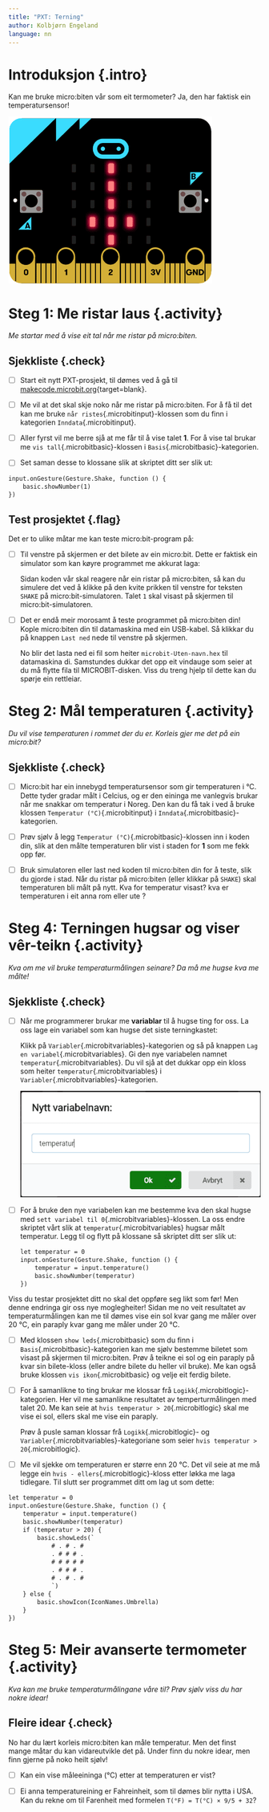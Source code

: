 ```yaml
---
title: "PXT: Terning"
author: Kolbjørn Engeland
language: nn
---
```



# Introduksjon {.intro}

Kan me bruke micro:biten vår som eit termometer? Ja, den har faktisk ein
temperatursensor!

![Bilete av ein microbit som viser bilete av eit termometer](temperatur.png)


# Steg 1: Me ristar laus {.activity}

*Me startar med å vise eit tal når me ristar på micro:biten.*

## Sjekkliste {.check}

- [ ] Start eit nytt PXT-prosjekt, til dømes ved å gå til
  [makecode.microbit.org](https://makecode.microbit.org/?lang=no){target=blank}.

- [ ] Me vil at det skal skje noko når me ristar på micro:biten. For å få til
  det kan me bruke `når ristes`{.microbitinput}-klossen som du finn i kategorien
  `Inndata`{.microbitinput}.

- [ ] Aller fyrst vil me berre sjå at me får til å vise talet __1__. For å vise
  tal brukar me `vis tall`{.microbitbasic}-klossen i `Basis`{.microbitbasic}-kategorien.

- [ ] Set saman desse to klossane slik at skriptet ditt ser slik ut:

```microbit
input.onGesture(Gesture.Shake, function () {
    basic.showNumber(1)
})
```

## Test prosjektet {.flag}

Det er to ulike måtar me kan teste micro:bit-program på:

- [ ] Til venstre på skjermen er det bilete av ein micro:bit. Dette er faktisk
  ein simulator som kan køyre programmet me akkurat laga:

  Sidan koden vår skal reagere når ein ristar på micro:biten, så kan du simulere
  det ved å klikke på den kvite prikken til venstre for teksten `SHAKE` på
  micro:bit-simulatoren. Talet `1` skal visast på skjermen til
  micro:bit-simulatoren.

- [ ] Det er endå meir morosamt å teste programmet på micro:biten din! Kople
  micro:biten din til datamaskina med ein USB-kabel. Så klikkar du på knappen
  `Last ned` nede til venstre på skjermen.

  No blir det lasta ned ei fil som heiter `microbit-Uten-navn.hex` til
  datamaskina di. Samstundes dukkar det opp eit vindauge som seier at du må
  flytte fila til MICROBIT-disken. Viss du treng hjelp til dette kan du spørje
  ein rettleiar.


# Steg 2: Mål temperaturen {.activity}

*Du vil vise temperaturen i rommet der du er. Korleis gjer me det på ein
 micro:bit?*

## Sjekkliste {.check}

- [ ] Micro:bit har ein innebygd temperatursensor som gir temperaturen i °C.
  Dette tyder gradar målt i Celcius, og er den eininga me vanlegvis brukar når
  me snakkar om temperatur i Noreg. Den kan du få tak i ved å bruke klossen
  `Temperatur (°C)`{.microbitinput} i `Inndata`{.microbitbasic}-kategorien.

- [ ] Prøv sjølv å legg `Temperatur (°C)`{.microbitbasic}-klossen inn i koden din,
  slik at den målte temperaturen blir vist i staden for __1__ som me fekk opp før.

- [ ] Bruk simulatoren eller last ned koden til micro:biten din for å teste,
  slik du gjorde i stad. Når du ristar på micro:biten (eller klikkar på `SHAKE`)
  skal temperaturen bli målt på nytt. Kva for temperatur visast? kva er
  temperaturen i eit anna rom eller ute ?


# Steg 4: Terningen hugsar og viser vêr-teikn {.activity}

*Kva om me vil bruke temperaturmålingen seinare? Da må me hugse kva me målte!*

## Sjekkliste {.check}

- [ ] Når me programmerer brukar me __variablar__ til å hugse ting for oss. La
  oss lage ein variabel som kan hugse det siste terningkastet:

  Klikk på `Variabler`{.microbitvariables}-kategorien og så på knappen `Lag en variabel`{.microbitvariables}.
  Gi den nye variabelen namnet `temperatur`{.microbitvariables}. Du vil sjå at
  det dukkar opp ein kloss som heiter `temperatur`{.microbitvariables} i
  `Variabler`{.microbitvariables}-kategorien.

  ![Bilete av korleis lage ein ny variabel](variabel_temperatur.png)

- [ ] For å bruke den nye variabelen kan me bestemme kva den skal hugse med
  `sett variabel til 0`{.microbitvariables}-klossen. La oss endre skriptet vårt
  slik at `temperatur`{.microbitvariables} hugsar målt temperatur. Legg til og
  flytt på klossane så skriptet ditt ser slik ut:

  ```microbit
  let temperatur = 0
  input.onGesture(Gesture.Shake, function () {
      temperatur = input.temperature()
      basic.showNumber(temperatur)
  })
  ```

Viss du testar prosjektet ditt no skal det oppføre seg likt som før! Men denne
endringa gir oss nye moglegheiter! Sidan me no veit resultatet av
temperaturmålingen kan me til dømes vise ein sol kvar gang me måler over 20 °C,
ein paraply kvar gang me måler under 20 °C.

- [ ] Med klossen `show leds`{.microbitbasic} som du finn i `Basis`{.microbitbasic}-kategorien
  kan me sjølv bestemme biletet som visast på skjermen til micro:biten. Prøv å
  teikne ei sol og ein paraply på kvar sin bilete-kloss (eller andre bilete du
  heller vil bruke). Me kan også bruke klossen `vis ikon`{.microbitbasic} og velje
  eit ferdig bilete.

- [ ] For å samanlikne to ting brukar me klossar frå `Logikk`{.microbitlogic}-kategorien.
  Her vil me samanlikne resultatet av temperturmålingen med talet 20. Me kan seie
  at `hvis temperatur > 20`{.microbitlogic} skal me vise ei sol, ellers skal me
  vise ein paraply.

  Prøv å pusle saman klossar frå `Logikk`{.microbitlogic}- og `Variabler`{.microbitvariables}-kategoriane
  som seier `hvis temperatur > 20`{.microbitlogic}.

- [ ] Me vil sjekke om temperaturen er større enn 20 °C. Det vil seie at me må
  legge ein  `hvis - ellers`{.microbitlogic}-kloss etter løkka me laga tidlegare.
  Til slutt ser programmet ditt om lag ut som dette:

```microbit
let temperatur = 0
input.onGesture(Gesture.Shake, function () {
    temperatur = input.temperature()
    basic.showNumber(temperatur)
    if (temperatur > 20) {
        basic.showLeds(`
            # . # . #
            . # # # .
            # # # # #
            . # # # .
            # . # . #
            `)
    } else {
        basic.showIcon(IconNames.Umbrella)
    }
})
```


# Steg 5: Meir avanserte termometer {.activity}

*Kva kan me bruke temperaturmålingane våre til? Prøv sjølv viss du har nokre
 idear!*

## Fleire idear {.check}

No har du lært korleis micro:biten kan måle temperatur. Men det finst mange måtar
du kan vidareutvikle det på. Under finn du nokre idear, men finn gjerne på noko
heilt sjølv!

- [ ] Kan ein vise måleeininga (°C) etter at temperaturen er vist?

- [ ] Ei anna temperatureining er Fahreinheit, som til dømes blir nytta i USA.
  Kan du rekne om til Farenheit med formelen `T(°F) = T(°C) × 9/5 + 32`?
